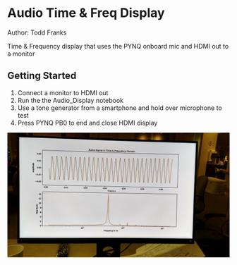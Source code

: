 
Audio Time & Freq Display
=========================
Author: Todd Franks

Time & Frequency display that uses the PYNQ onboard mic and HDMI out to a monitor 

Getting Started
---------------

1. Connect a monitor to HDMI out
2. Run the the Audio_Display notebook
3. Use a tone generator from a smartphone and hold over microphone to test
4. Press PYNQ PB0 to end and close HDMI display

![alt text](images/display.jpg)
